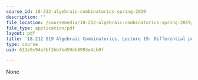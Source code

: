 ```yaml
---
course_id: 18-212-algebraic-combinatorics-spring-2019
description: ''
file_location: /coursemedia/18-212-algebraic-combinatorics-spring-2019/612e9c94a3bf2bb7bd59db8993e4cb0f_MIT18_212S19_lec19.pdf
file_type: application/pdf
layout: pdf
title: '18.212 S19 Algebraic Combinatorics, Lecture 19: Differential posets and more'
type: course
uid: 612e9c94a3bf2bb7bd59db8993e4cb0f

---
```

None